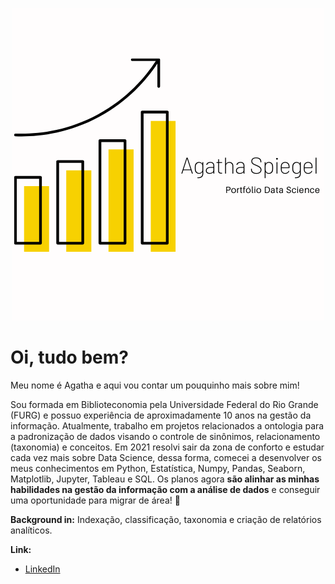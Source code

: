 
<p align="center">
  <img src="Logo_Agatha_Spiegel.png" >
</p>
                      
# Oi, tudo bem?

Meu nome é Agatha e aqui vou contar um pouquinho mais sobre mim! 

Sou formada em Biblioteconomia pela Universidade Federal do Rio Grande (FURG) e possuo experiência de aproximadamente 10 anos na gestão da informação. Atualmente, trabalho em projetos relacionados a ontologia para a padronização de dados visando o controle de sinônimos, relacionamento (taxonomia) e conceitos. Em 2021 resolvi sair da zona de conforto e estudar cada vez mais sobre Data Science, dessa forma, comecei a desenvolver os meus conhecimentos em Python, Estatística, Numpy, Pandas, Seaborn, Matplotlib, Jupyter, Tableau e SQL. Os planos agora **são alinhar as minhas habilidades na gestão da informação com a análise de dados** e conseguir uma oportunidade para migrar de área! 💪

**Background in:** Indexação, classificação, taxonomia e criação de relatórios analíticos.

**Link:**
* [LinkedIn](https://www.linkedin.com/in/agathaspiegel/)
